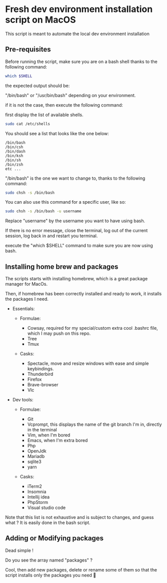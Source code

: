 # Fresh dev environment installation script on MacOS

This script is meant to automate the local dev environment installation

## Pre-requisites

Before running the script, make sure you are on a bash shell thanks to the following command:

```bash
which $SHELL
```

the expected output should be:

"/bin/bash" or "/usr/bin/bash" depending on your environment.

if it is not the case, then execute the following command:

first display the list of available shells.

```bash
sudo cat /etc/shells
```

You should see a list that looks like the one below:

```text
/bin/bash
/bin/csh
/bin/dash
/bin/ksh
/bin/sh
/bin/zsh
etc ...
```

"/bin/bash" is the one we want to change to, thanks to the following command:

```bash
sudo chsh -s /bin/bash
```

You can also use this command for a specific user, like so:

```bash
sudo chsh -s /bin/bash -u username
```

Replace "username" by the username you want to have using bash.

If there is no error message, close the terminal, log out of the current session, log back in and restart you terminal.

execute the "which $SHELL" command to make sure you are now using bash.

## Installing home brew and packages

The scripts starts with installing homebrew, which is a great package manager for MacOs.

Then, if homebrew has been correctly installed and ready to work, it installs the packages I need.

- Essentials:

  - Formulae:

    - Cowsay, required for my special/custom extra cool .bashrc file, which I may push on this repo.
    - Tree
    - Tmux

  - Casks:
  
    - Spectacle, move and resize windows with ease and simple keybindings.
    - Thunderbird
    - Firefox
    - Brave-browser
    - Vlc

- Dev tools:

  - Formulae:

    - Git
    - Vcprompt, this displays the name of the git branch I'm in, directly in the terminal
    - Vim, when I'm bored
    - Emacs, when I'm extra bored
    - Php
    - OpenJdk
    - Mariadb
    - sqlite3
    - yarn

  - Casks:

    - iTerm2
    - Insomnia
    - Intellij idea
    - PhpStorm
    - Visual studio code

Note that this list is not exhaustive and is subject to changes, and guess what ? It is easily done in the bash script.

## Adding or Modifying packages

Dead simple !

Do you see the array named "packages" ?

Cool, then add new packages, delete or rename some of them so that the script installs only the packages you need 🫵
